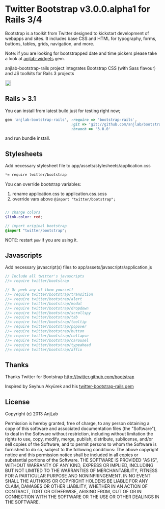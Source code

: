 # Twitter Bootstrap v3.0.0.alpha1 for Rails 3/4
Bootstrap is a toolkit from Twitter designed to kickstart development of webapps and sites.
It includes base CSS and HTML for typography, forms, buttons, tables, grids, navigation, and more.

Note: if you are looking for bootstrapped date and time pickers please take a look at [anjlab-widgets](https://github.com/anjlab/anjlab-widgets) gem.

anjlab-bootstrap-rails project integrates Bootstrap CSS (with Sass flavour) and JS toolkits for Rails 3 projects

<a href="http://spellhub.com/projects/project/69"><img src="http://spellhub.com/projects/status/69" height="18"></a>

## Rails > 3.1
You can install from latest build just for testing right now;

``` ruby
gem 'anjlab-bootstrap-rails', :require => 'bootstrap-rails',
                              :git => 'git://github.com/anjlab/bootstrap-rails.git',
                              :branch => '3.0.0'
```

and run bundle install.

## Stylesheets

Add necessary stylesheet file to app/assets/stylesheets/application.css

``` css
*= require twitter/bootstrap
```

You can override bootstrap variables:

1. rename application.css to application.css.scss
2. override vars above `@import "twitter/bootstrap";`

```scss

// change colors
$link-color: red;

// import original bootstrap
@import "twitter/bootstrap";

```
 NOTE: restart `pow` if you are using it.

## Javascripts

Add necessary javascript(s) files to app/assets/javascripts/application.js

``` javascript
// Include all twitter's javascripts
//= require twitter/bootstrap

// Or peek any of them yourself
//= require twitter/bootstrap/transition
//= require twitter/bootstrap/alert
//= require twitter/bootstrap/modal
//= require twitter/bootstrap/dropdown
//= require twitter/bootstrap/scrollspy
//= require twitter/bootstrap/tab
//= require twitter/bootstrap/tooltip
//= require twitter/bootstrap/popover
//= require twitter/bootstrap/button
//= require twitter/bootstrap/collapse
//= require twitter/bootstrap/carousel
//= require twitter/bootstrap/typeahead
//= require twitter/bootstrap/affix
```


## Thanks
Thanks Twitter for Bootstrap
http://twitter.github.com/bootstrap

Inspired by Seyhun Akyürek and his [twitter-bootstrap-rails gem](https://github.com/seyhunak/twitter-bootstrap-rails)


## License
Copyright (c) 2013 AnjLab

Permission is hereby granted, free of charge, to any person obtaining a copy of this software and associated documentation files (the "Software"), to deal in the Software without restriction, including without limitation the rights to use, copy, modify, merge, publish, distribute, sublicense, and/or sell copies of the Software, and to permit persons to whom the Software is furnished to do so, subject to the following conditions:
The above copyright notice and this permission notice shall be included in all copies or substantial portions of the Software.
THE SOFTWARE IS PROVIDED "AS IS", WITHOUT WARRANTY OF ANY KIND, EXPRESS OR IMPLIED, INCLUDING BUT NOT LIMITED TO THE WARRANTIES OF MERCHANTABILITY, FITNESS FOR A PARTICULAR PURPOSE AND NONINFRINGEMENT. IN NO EVENT SHALL THE AUTHORS OR COPYRIGHT HOLDERS BE LIABLE FOR ANY CLAIM, DAMAGES OR OTHER LIABILITY, WHETHER IN AN ACTION OF CONTRACT, TORT OR OTHERWISE, ARISING FROM, OUT OF OR IN CONNECTION WITH THE SOFTWARE OR THE USE OR OTHER DEALINGS IN THE SOFTWARE.
